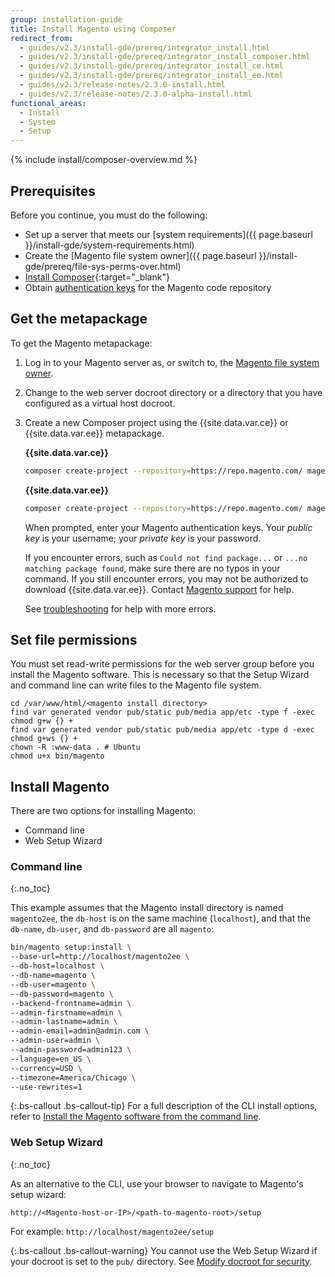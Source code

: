 ```yaml
---
group: installation-guide
title: Install Magento using Composer
redirect_from:
  - guides/v2.3/install-gde/prereq/integrator_install.html
  - guides/v2.3/install-gde/prereq/integrator_install_composer.html
  - guides/v2.3/install-gde/prereq/integrator_install_ce.html
  - guides/v2.3/install-gde/prereq/integrator_install_ee.html
  - guides/v2.3/release-notes/2.3.0-install.html
  - guides/v2.3/release-notes/2.3.0-alpha-install.html
functional_areas:
  - Install
  - System
  - Setup
---
```


{% include install/composer-overview.md %}

## Prerequisites

Before you continue, you must do the following:

-   Set up a server that meets our [system requirements]({{ page.baseurl }}/install-gde/system-requirements.html)
-   Create the [Magento file system owner]({{ page.baseurl }}/install-gde/prereq/file-sys-perms-over.html)
-   [Install Composer](https://getcomposer.org/download/){:target="_blank"}
-   Obtain [authentication keys]({{page.baseurl}}/install-gde/prereq/connect-auth.html) for the Magento code repository

## Get the metapackage

To get the Magento metapackage:

1.  Log in to your Magento server as, or switch to, the [Magento file system owner]({{page.baseurl}}/install-gde/prereq/file-sys-perms-over.html).
1.  Change to the web server docroot directory or a directory that you have configured as a virtual host docroot.
1.  Create a new Composer project using the {{site.data.var.ce}} or {{site.data.var.ee}} metapackage.

    **{{site.data.var.ce}}**
    ```bash
    composer create-project --repository=https://repo.magento.com/ magento/project-community-edition <install-directory-name>
    ```

    **{{site.data.var.ee}}**
    ```bash
    composer create-project --repository=https://repo.magento.com/ magento/project-enterprise-edition <install-directory-name>
    ```

    When prompted, enter your Magento authentication keys. Your _public key_ is your username; your _private key_ is your password.

    If you encounter errors, such as `Could not find package...` or `...no matching package found`, make sure there are no typos in your command. If you still encounter errors, you may not be authorized to download {{site.data.var.ee}}. Contact [Magento support](https://magento.com/support) for help.

    See [troubleshooting]({{page.baseurl}}/install-gde/trouble/tshoot_composer-fail.html) for help with more errors.

## Set file permissions

You must set read-write permissions for the web server group before you install the Magento software. This is necessary so that the Setup Wizard and command line can write files to the Magento file system.

```terminal
cd /var/www/html/<magento install directory>
find var generated vendor pub/static pub/media app/etc -type f -exec chmod g+w {} +
find var generated vendor pub/static pub/media app/etc -type d -exec chmod g+ws {} +
chown -R :www-data . # Ubuntu
chmod u+x bin/magento
```

## Install Magento

There are two options for installing Magento:

-  Command line
-  Web Setup Wizard

### Command line
{:.no_toc}

This example assumes that the Magento install directory is named `magento2ee`, the `db-host` is on the same machine (`localhost`), and that the `db-name`, `db-user`, and `db-password` are all `magento`:

```bash
bin/magento setup:install \
--base-url=http://localhost/magento2ee \
--db-host=localhost \
--db-name=magento \
--db-user=magento \
--db-password=magento \
--backend-frontname=admin \
--admin-firstname=admin \
--admin-lastname=admin \
--admin-email=admin@admin.com \
--admin-user=admin \
--admin-password=admin123 \
--language=en_US \
--currency=USD \
--timezone=America/Chicago \
--use-rewrites=1
```

{:.bs-callout .bs-callout-tip}
For a full description of the CLI install options, refer to [Install the Magento software from the command line]({{page.baseurl}}/install-gde/install/cli/install-cli-install.html#instgde-install-cli-magento).

### Web Setup Wizard
{:.no_toc}

As an alternative to the CLI, use your browser to navigate to Magento's setup wizard:

```url
http://<Magento-host-or-IP>/<path-to-magento-root>/setup
```
For example: `http://localhost/magento2ee/setup`

{:.bs-callout .bs-callout-warning}
You cannot use the Web Setup Wizard if your docroot is set to the `pub/` directory. See [Modify docroot for security]({{page.baseurl}}/install-gde/tutorials/change-docroot-to-pub.html).
